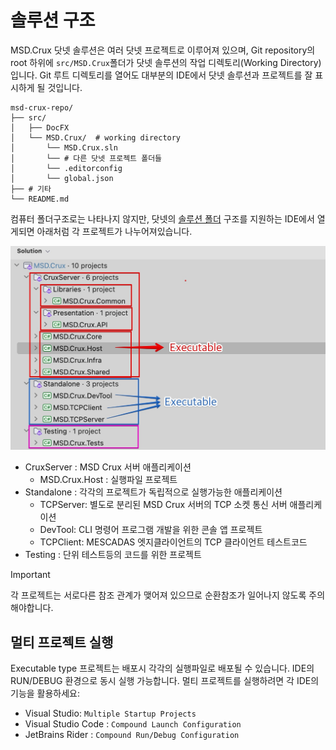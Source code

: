 # 솔루션 구조

MSD.Crux 닷넷 솔루션은 여러 닷넷 프로젝트로 이루어져 있으며, Git repository의 root 하위에 `src/MSD.Crux`폴더가 닷넷 솔루션의 작업 디렉토리(Working Directory)입니다.
Git 루트 디렉토리를 열어도 대부분의 IDE에서 닷넷 솔루션과 프로젝트를 잘 표시하게 될 것입니다.

~~~
msd-crux-repo/
├── src/
│   ├── DocFX
│   └── MSD.Crux/  # working directory
│       └── MSD.Crux.sln
│       └── # 다른 닷넷 프로젝트 폴더들
│       └── .editorconfig
│       └── global.json
├── # 기타
└── README.md
~~~

컴퓨터 폴더구조로는 나타나지 않지만, 닷넷의 [솔루션 폴더](https://learn.microsoft.com/ko-kr/visualstudio/ide/solutions-and-projects-in-visual-studio?view=vs-2022#solution-folder) 구조를 지원하는 IDE에서 열게되면 아래처럼 각 프로젝트가 나누어져있습니다.

![솔루션구조](../../res/img/solution-structure-in-ide.jpg)

- CruxServer : MSD Crux 서버 애플리케이션
    - MSD.Crux.Host : 실행파일 프로젝트
- Standalone : 각각의 프로젝트가 독립적으로 실행가능한 애플리케이션
    - TCPServer: 별도로 분리된 MSD Crux 서버의 TCP 소켓 통신 서버 애플리케이션
    - DevTool: CLI 명령어 프로그램 개발을 위한 콘솔 앱 프로젝트
    - TCPClient: MESCADAS 엣지클라이언트의 TCP 클라이언트 테스트코드
- Testing : 단위 테스트등의 코드를 위한 프로젝트

> [!Important]
> 각 프로젝트는 서로다른 참조 관계가 맺어져 있으므로 순환참조가 일어나지 않도록 주의 해야합니다.

## 멀티 프로젝트 실행
Executable type 프로젝트는 배포시 각각의 실행파일로 배포될 수 있습니다. IDE의 RUN/DEBUG 환경으로 동시 실행 가능합니다. 멀티 프로젝트를 실행하려면 각 IDE의 기능을 활용하세요:

- Visual Studio: `Multiple Startup Projects`
- Visual Studio Code : `Compound Launch Configuration`
- JetBrains Rider : `Compound Run/Debug Configuration`

